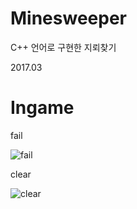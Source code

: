 # Minesweeper
C++ 언어로 구현한 지뢰찾기

2017.03

# Ingame
fail

![fail](https://user-images.githubusercontent.com/24224903/79635845-68288500-81ae-11ea-964b-1d0d0f0b0c87.gif)

clear

![clear](https://user-images.githubusercontent.com/24224903/79635838-56df7880-81ae-11ea-97dd-cbb071ae63e7.gif)
